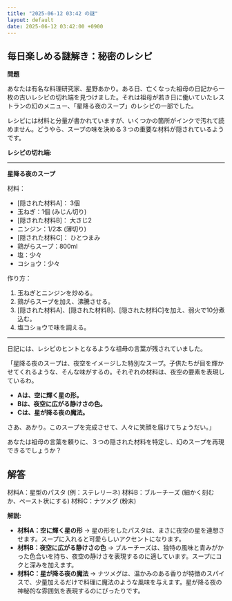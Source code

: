 ```yaml
---
title: "2025-06-12 03:42 の謎"
layout: default
date: 2025-06-12 03:42:00 +0900
---
```

## 毎日楽しめる謎解き：秘密のレシピ

**問題**

あなたは有名な料理研究家、星野あかり。ある日、亡くなった祖母の日記から一枚の古いレシピの切れ端を見つけました。それは祖母が若き日に働いていたレストランの幻のメニュー、「星降る夜のスープ」のレシピの一部でした。

レシピには材料と分量が書かれていますが、いくつかの箇所がインクで汚れて読めません。どうやら、スープの味を決める３つの重要な材料が隠されているようです。

**レシピの切れ端:**

---

**星降る夜のスープ**

材料：

*   [隠された材料A]： 3個
*   玉ねぎ：1個 (みじん切り)
*   [隠された材料B]： 大さじ2
*   ニンジン：1/2本 (薄切り)
*   [隠された材料C]： ひとつまみ
*   鶏がらスープ：800ml
*   塩：少々
*   コショウ：少々

作り方：

1.  玉ねぎとニンジンを炒める。
2.  鶏がらスープを加え、沸騰させる。
3.  [隠された材料A]、[隠された材料B]、[隠された材料C]を加え、弱火で10分煮込む。
4.  塩コショウで味を調える。

---

日記には、レシピのヒントとなるような祖母の言葉が残されていました。

「星降る夜のスープは、夜空をイメージした特別なスープ。子供たちが目を輝かせてくれるような、そんな味がするの。それぞれの材料は、夜空の要素を表現しているわ。

*   **Aは、空に輝く星の形。**
*   **Bは、夜空に広がる静けさの色。**
*   **Cは、星が降る夜の魔法。**

さあ、あかり。このスープを完成させて、人々に笑顔を届けてちょうだい。」

あなたは祖母の言葉を頼りに、３つの隠された材料を特定し、幻のスープを再現できるでしょうか？

## 解答

材料A：星型のパスタ (例：ステレリーネ)
材料B：ブルーチーズ (細かく刻むか、ペースト状にする)
材料C：ナツメグ (粉末)

**解説:**

*   **材料A：空に輝く星の形** → 星の形をしたパスタは、まさに夜空の星を連想させます。スープに入れると可愛らしいアクセントになります。
*   **材料B：夜空に広がる静けさの色** → ブルーチーズは、独特の風味と青みがかった色合いを持ち、夜空の静けさを表現するのに適しています。スープにコクと深みを加えます。
*   **材料C：星が降る夜の魔法** → ナツメグは、温かみのある香りが特徴のスパイスで、少量加えるだけで料理に魔法のような風味を与えます。星が降る夜の神秘的な雰囲気を表現するのにぴったりです。

